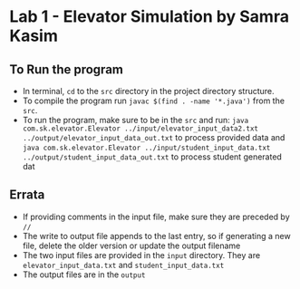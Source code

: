 # Lab 1 - Elevator Simulation by Samra Kasim

## To Run the program
* In terminal, `cd` to the `src` directory in the project directory structure.
* To compile the program run `javac $(find . -name '*.java')` from the `src`.
* To run the program, make sure to be in the `src` and run:
`java com.sk.elevator.Elevator ../input/elevator_input_data2.txt ../output/elevator_input_data_out.txt` to process provided data and
`java com.sk.elevator.Elevator ../input/student_input_data.txt ../output/student_input_data_out.txt` to process student generated dat

## Errata
* If providing comments in the input file, make sure they are preceded by `//`
* The write to output file appends to the last entry, so if generating a new file, delete the older version or update the output filename
* The two input files are provided in the `input` directory. They are `elevator_input_data.txt` and `student_input_data.txt`
* The output files are in the `output`